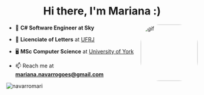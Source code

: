 <h1 align="center">Hi there, I'm Mariana :)</h1>


<img align="right" alt="gif" height="150" style="border-radius:50px;" src="https://honeysanime.com/wp-content/uploads/2021/04/Sumikko-Gurashi-the-movie-2-Shirokuma.png">

- 🔭 **C# Software Engineer at Sky** 

- 📖 **Licenciate of Letters** at [UFRJ](https://ufrj.br/en/)

- 🖥️ **MSc Computer Science** at [University of York](https://www.york.ac.uk/)

- 📫 Reach me at **mariana.navarrogoes@gmail.com**


<p><img align="left" src="https://github-readme-stats.vercel.app/api/top-langs?username=navarromari&show_icons=true&locale=en&layout=compact&theme=transparent&hide_border=true&hide=shaderlab,hlsl&title_color=c0c0c0" alt="navarromari" /></p>



